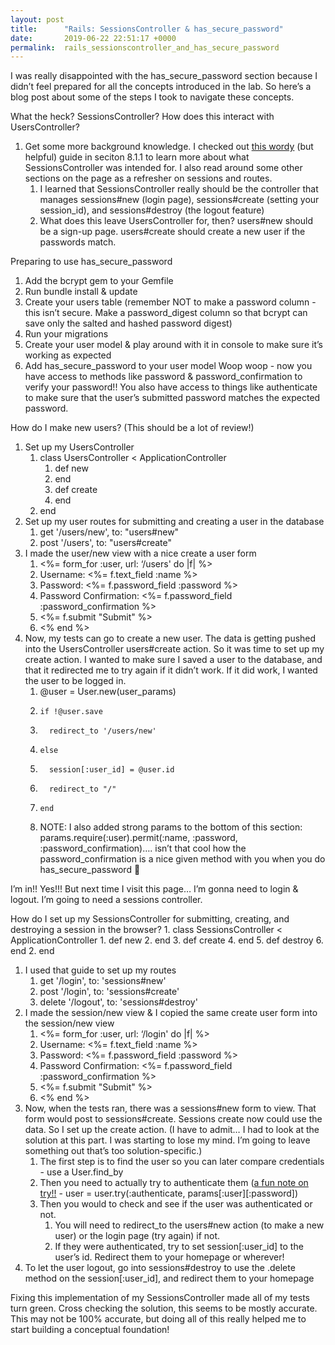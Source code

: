 ```yaml
---
layout: post
title:      "Rails: SessionsController & has_secure_password"
date:       2019-06-22 22:51:17 +0000
permalink:  rails_sessionscontroller_and_has_secure_password
---
```


I was really disappointed with the has_secure_password section because I didn’t feel prepared for all the concepts introduced in the lab. So here’s a blog post about some of the steps I took to navigate these concepts.

What the heck? SessionsController? How does this interact with UsersController?
1. Get some more background knowledge. I checked out [this wordy](https://www.railstutorial.org/book/basic_login) (but helpful) guide in seciton 8.1.1 to learn more about what SessionsController was intended for. I also read around some other sections on the page as a refresher on sessions and routes.
    1. I learned that SessionsController really should be the controller that manages sessions#new (login page), sessions#create (setting your session_id), and sessions#destroy (the logout feature)
    2. What does this leave UsersController for, then? users#new should be a sign-up page. users#create should create a new user if the passwords match. 

Preparing to use has_secure_password 
1. Add the bcrypt gem to your Gemfile
2. Run bundle install & update
3. Create your users table (remember NOT to make a password column - this isn’t secure. Make a password_digest column so that bcrypt can save only the salted and hashed password digest)
4. Run your migrations 
5. Create your user model & play around with it in console to make sure it’s working as expected
6. Add has_secure_password to your user model 
Woop woop - now you have access to methods like password & password_confirmation to verify your password!! You also have access to things like authenticate to make sure that the user’s submitted password matches the expected password.

How do I make new users? (This should be a lot of review!)
1. Set up my UsersController
    1. class UsersController < ApplicationController
        1. def new 
        2. end 
        3. def create 
        4. end 
    1. end 
2. Set up my user routes for submitting and creating a user in the database 
    1. get '/users/new', to: "users#new"
    2. post '/users', to: "users#create"
3. I made the user/new view with a nice create a user form 
    1. <%= form_for :user, url: ‘/users' do |f| %>
    2.   Username: <%= f.text_field :name %>
    3.   Password: <%= f.password_field :password %>
    4.   Password Confirmation: <%= f.password_field :password_confirmation %>
    5.   <%= f.submit "Submit" %>
    6. <% end %>
4. Now, my tests can go to create a new user. The data is getting pushed into the UsersController users#create action. So it was time to set up my create action. I wanted to make sure I saved a user to the database, and that it redirected me to try again if it didn’t work. If it did work, I wanted the user to be logged in.
    1. @user = User.new(user_params)
    2.     if !@user.save
    3.       redirect_to '/users/new'
    4.     else
    5.       session[:user_id] = @user.id
    6.       redirect_to "/"
    7.     end
    1. NOTE: I also added strong params to the bottom of this section: params.require(:user).permit(:name, :password, :password_confirmation)…. isn’t that cool how the password_confirmation is a nice given method with you when you do has_secure_password 🙂

I’m in!! Yes!!! But next time I visit this page… I’m gonna need to login & logout. I’m going to need a sessions controller.

How do I set up my SessionsController for submitting, creating, and destroying a session in the browser?
    1. class SessionsController < ApplicationController
        1. def new 
        2. end 
        3. def create 
        4. end 
        5. def destroy
        6. end 
    2. end 
1. I used that guide to set up my routes 
    1. get    '/login',   to: 'sessions#new'
    2. post   '/login',   to: 'sessions#create'
    3. delete '/logout',  to: 'sessions#destroy'
2. I made the session/new view & I copied the same create user form into the session/new view 
    1. <%= form_for :user, url: ‘/login' do |f| %>
    2.   Username: <%= f.text_field :name %>
    3.   Password: <%= f.password_field :password %>
    4.   Password Confirmation: <%= f.password_field :password_confirmation %>
    5.   <%= f.submit "Submit" %>
    6. <% end %>
3. Now, when the tests ran, there was a sessions#new form to view. That form would post to sessions#create. Sessions create now could use the data. So I set up the create action. (I have to admit… I had to look at the solution at this part. I was starting to lose my mind. I’m going to leave something out that’s too solution-specific.)
    1. The first step is to find the user so you can later compare credentials - use a User.find_by
    2. Then you need to actually try to authenticate them ([a fun note on try!!](https://apidock.com/rails/v3.2.1/Object/try) - user = user.try(:authenticate, params[:user][:password])
    3. Then you would to check and see if the user was authenticated or not. 
        1. You will need to redirect_to the users#new action (to make a new user) or the login page (try again) if not. 
        2. If they were authenticated, try to set session[:user_id] to the user’s id. Redirect them to your homepage or wherever!
4. To let the user logout, go into sessions#destroy to use the .delete method on the session[:user_id], and redirect them to your homepage 

Fixing this implementation of my SessionsController made all of my tests turn green. Cross checking the solution, this seems to be mostly accurate. This may not be 100% accurate, but doing all of this really helped me to start building a conceptual foundation!

